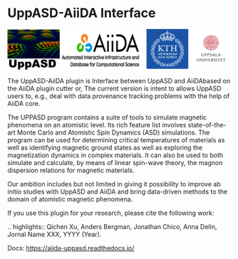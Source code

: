 **UppASD-AiiDA Interface**
==========================

![avatar](./logo.png)

The UppASD-AiiDA plugin is Interface between UppASD and AiiDAbased on the AiiDA plugin cutter or,
The current version is intent to allows UppASD users to, e.g., deal with data provenance tracking problems with the help of AiiDA core.

The UPPASD program contains a suite of tools to simulate magnetic phenomena on an atomistic level. Its rich feature list involves state-of-the-art Monte Carlo and Atomistic Spin Dynamics (ASD) simulations. The program can be used for determining critical temperatures of materials as well as identifying magnetic ground states as well as exploring the magnetization dynamics in complex materials. It can also be used to both simulate and calculate, by means of linear spin-wave theory, the magnon dispersion relations for magnetic materials.

Our ambition includes but not limited in giving it possibility to improve ab initio studies with UppASD and AiiDA and bring data-driven methods to the domain of atomistic magnetic phenomena.



If you use this plugin for your research, please cite the following work:

.. highlights:: Qichen Xu, Anders Bergman, Jonathan Chico, Anna Delin,
   Jornal Name XXX, YYYY (Year).

Docs: https://aiida-uppasd.readthedocs.io/
